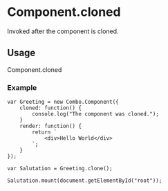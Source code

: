 # Component.cloned

Invoked after the component is cloned.

## Usage

Component.cloned

### Example

	var Greeting = new Combo.Component({
		cloned: function() {
			console.log("The component was cloned.");
		}
		render: function() {
			return `
				<div>Hello World</div>
			`;
		}
	});

	var Salutation = Greeting.clone();

	Salutation.mount(document.getElementById("root"));